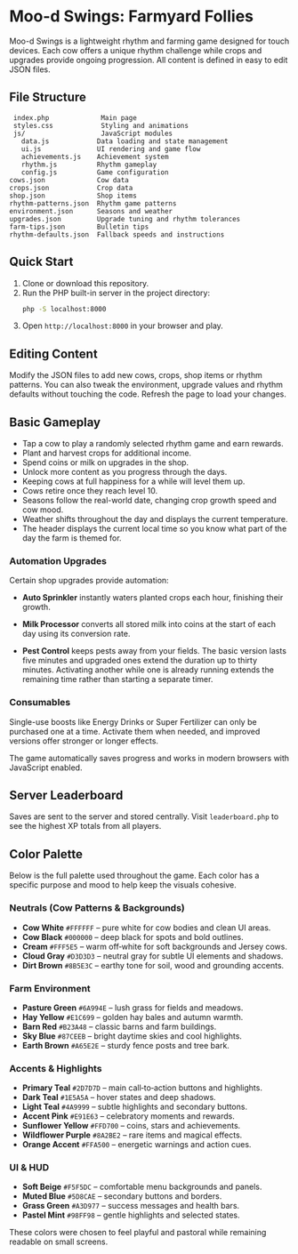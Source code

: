 # Moo-d Swings: Farmyard Follies

Moo-d Swings is a lightweight rhythm and farming game designed for touch devices. Each cow offers a unique rhythm challenge while crops and upgrades provide ongoing progression. All content is defined in easy to edit JSON files.

## File Structure
```
 index.php             Main page
 styles.css            Styling and animations
 js/                   JavaScript modules
   data.js            Data loading and state management
   ui.js              UI rendering and game flow
   achievements.js    Achievement system
   rhythm.js          Rhythm gameplay
   config.js          Game configuration
cows.json             Cow data
crops.json            Crop data
shop.json             Shop items
rhythm-patterns.json  Rhythm game patterns
environment.json      Seasons and weather
upgrades.json         Upgrade tuning and rhythm tolerances
farm-tips.json        Bulletin tips
rhythm-defaults.json  Fallback speeds and instructions
```

## Quick Start
1. Clone or download this repository.
2. Run the PHP built-in server in the project directory:
   ```bash
   php -S localhost:8000
   ```
3. Open `http://localhost:8000` in your browser and play.

## Editing Content
Modify the JSON files to add new cows, crops, shop items or rhythm patterns. You can also tweak the environment, upgrade values and rhythm defaults without touching the code. Refresh the page to load your changes.
## Basic Gameplay
- Tap a cow to play a randomly selected rhythm game and earn rewards.
- Plant and harvest crops for additional income.
- Spend coins or milk on upgrades in the shop.
- Unlock more content as you progress through the days.
- Keeping cows at full happiness for a while will level them up.
- Cows retire once they reach level 10.
- Seasons follow the real-world date, changing crop growth speed and cow mood.
 - Weather shifts throughout the day and displays the current temperature.
- The header displays the current local time so you know what part of the day the farm is themed for.

### Automation Upgrades
Certain shop upgrades provide automation:
- **Auto Sprinkler** instantly waters planted crops each hour, finishing their growth.
- **Milk Processor** converts all stored milk into coins at the start of each day using its conversion rate.

- **Pest Control** keeps pests away from your fields. The basic version lasts five minutes and
  upgraded ones extend the duration up to thirty minutes. Activating another
  while one is already running extends the remaining time rather than starting
  a separate timer.

### Consumables
Single-use boosts like Energy Drinks or Super Fertilizer can only be purchased one at a time.
Activate them when needed, and improved versions offer stronger or longer effects.

The game automatically saves progress and works in modern browsers with JavaScript enabled.

## Server Leaderboard
Saves are sent to the server and stored centrally. Visit `leaderboard.php` to see
the highest XP totals from all players.

## Color Palette
Below is the full palette used throughout the game. Each color has a specific purpose and mood to help keep the visuals cohesive.

### Neutrals (Cow Patterns & Backgrounds)
- **Cow White** `#FFFFFF` – pure white for cow bodies and clean UI areas.
- **Cow Black** `#000000` – deep black for spots and bold outlines.
- **Cream** `#FFF5E5` – warm off‑white for soft backgrounds and Jersey cows.
- **Cloud Gray** `#D3D3D3` – neutral gray for subtle UI elements and shadows.
- **Dirt Brown** `#8B5E3C` – earthy tone for soil, wood and grounding accents.

### Farm Environment
- **Pasture Green** `#6A994E` – lush grass for fields and meadows.
- **Hay Yellow** `#E1C699` – golden hay bales and autumn warmth.
- **Barn Red** `#B23A48` – classic barns and farm buildings.
- **Sky Blue** `#87CEEB` – bright daytime skies and cool highlights.
- **Earth Brown** `#A65E2E` – sturdy fence posts and tree bark.

### Accents & Highlights
- **Primary Teal** `#2D7D7D` – main call‑to‑action buttons and highlights.
- **Dark Teal** `#1E5A5A` – hover states and deep shadows.
- **Light Teal** `#4A9999` – subtle highlights and secondary buttons.
- **Accent Pink** `#E91E63` – celebratory moments and rewards.
- **Sunflower Yellow** `#FFD700` – coins, stars and achievements.
- **Wildflower Purple** `#8A2BE2` – rare items and magical effects.
- **Orange Accent** `#FFA500` – energetic warnings and action cues.

### UI & HUD
- **Soft Beige** `#F5F5DC` – comfortable menu backgrounds and panels.
- **Muted Blue** `#5D8CAE` – secondary buttons and borders.
- **Grass Green** `#A3D977` – success messages and health bars.
- **Pastel Mint** `#98FF98` – gentle highlights and selected states.

These colors were chosen to feel playful and pastoral while remaining readable on small screens.

